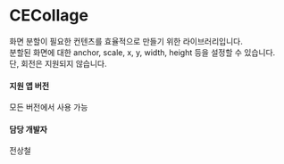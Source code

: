 # CECollage
화면 분할이 필요한 컨텐츠를 효율적으로 만들기 위한 라이브러리입니다. <br>
분할된 화면에 대한 anchor, scale, x, y, width, height 등을 설정할 수 있습니다.<br>
단, 회전은 지원되지 않습니다.

#### 지원 앱 버전
모든 버전에서 사용 가능

#### 담당 개발자
전상철
